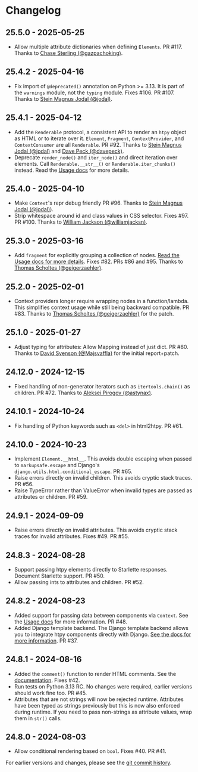 # Changelog

## 25.5.0 - 2025-05-25
- Allow multiple attribute dictionaries when defining `Elements`.
  PR #117.
  Thanks to [Chase Sterling (@gazpachoking)](https://github.com/gazpachoking).

## 25.4.2 - 2025-04-16
- Fix import of `@deprecated()` annotation on Python >= 3.13. It is part of the `warnings` module, not the `typing` module.
  Fixes #106. PR #107.
  Thanks to [Stein Magnus Jodal (@jodal)](https://github.com/jodal).

## 25.4.1 - 2025-04-12
- Add the `Renderable` protocol, a consistent API to render an `htpy` object as HTML or to iterate over it. `Element`, `Fragment`, `ContextProvider`, and `ContextConsumer` are all `Renderable`.
  PR #92.
  Thanks to [Stein Magnus Jodal (@jodal)](https://github.com/jodal) and [Dave Peck (@davepeck)](https://github.com/davepeck).
- Deprecate `render_node()` and `iter_node()` and direct iteration over elements. Call `Renderable.__str__()` or `Renderable.iter_chunks()` instead.
  Read the [Usage docs](usage.md#renderable) for more details.

## 25.4.0 - 2025-04-10
- Make `Context`'s repr debug friendly PR #96.
  Thanks to [Stein Magnus Jodal (@jodal)](https://github.com/jodal)).
- Strip whitespace around id and class values in CSS selector.
  Fixes #97. PR #100.
  Thanks to [William Jackson (@williamjacksn)](https://github.com/williamjacksn).

## 25.3.0 - 2025-03-16
- Add `fragment` for explicitly grouping a collection of nodes.
  [Read the Usage docs for more details](usage.md#fragments).
  Fixes #82. PRs #86 and #95.
  Thanks to [Thomas Scholtes (@geigerzaehler)](https://github.com/geigerzaehler).

## 25.2.0 - 2025-02-01
- Context providers longer require wrapping nodes in a function/lambda. This
simplifies context usage while still being backward compatible.
  PR #83.
  Thanks to [Thomas Scholtes (@geigerzaehler)](https://github.com/geigerzaehler) for the patch.

## 25.1.0 - 2025-01-27
- Adjust typing for attributes: Allow Mapping instead of just dict.
  PR #80.
  Thanks to [David Svenson (@Majsvaffla)](https://github.com/Majsvaffla) for the initial report+patch.

## 24.12.0 - 2024-12-15
- Fixed handling of non-generator iterators such as `itertools.chain()` as children.
  PR #72.
  Thanks to [Aleksei Pirogov (@astynax)](https://github.com/astynax).

## 24.10.1 - 2024-10-24
- Fix handling of Python keywords such as `<del>` in html2htpy.
  PR #61.

## 24.10.0 - 2024-10-23
- Implement `Element.__html__`. This avoids double escaping when passed to `markupsafe.escape` and Django's `django.utils.html.conditional_escape`.
  PR #65.
- Raise errors directly on invalid children. This avoids cryptic stack traces.
  PR #56.
- Raise TypeError rather than ValueError when invalid types are passed as attributes or children.
  PR #59.

## 24.9.1 - 2024-09-09
- Raise errors directly on invalid attributes. This avoids cryptic stack traces for invalid attributes.
  Fixes #49. PR #55.

## 24.8.3 - 2024-08-28
- Support passing htpy elements directly to Starlette responses. Document Starlette support.
  PR #50.
- Allow passing ints to attributes and children.
  PR #52.

## 24.8.2 - 2024-08-23
- Added support for passing data between components via `Context`.
  See the [Usage docs](usage.md#passing-data-with-context) for more information.
  PR #48.
- Added Django template backend. The Django template backend allows you to integrate htpy components directly with Django.
  [See the docs for more information](django.md#the-htpy-template-backend).
  PR #37.

## 24.8.1 - 2024-08-16
 - Added the `comment()` function to render HTML comments.
   See the [documentation](usage.md#html-comments).
   Fixes #42.
 - Run tests on Python 3.13 RC. No changes were required, earlier versions should work fine too.
   PR #45.
 - Attributes that are not strings will now be rejected runtime. Attributes have been typed as strings previously but this is now also enforced during runtime. If you need to pass non-strings as attribute values, wrap them in `str()` calls.

## 24.8.0 - 2024-08-03
- Allow conditional rendering based on `bool`.
  Fixes #40. PR #41.

For earlier versions and changes, please see the [git commit
history](https://github.com/pelme/htpy/commits/main/?since=2023-10-19&until=2024-07-17).
